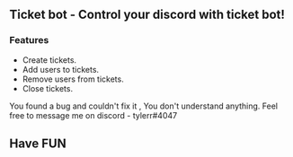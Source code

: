 <h2>Ticket bot - Control your discord with ticket bot!</h2>

<h3>Features</h3>
  
<ul><li>Create tickets.</li>
<li>Add users to tickets.</li>
<li>Remove users from tickets.</li>
<li>Close tickets.</li></ul>

You found a bug and couldn't fix it , You don't understand anything.
Feel free to message me on discord - tylerr#4047

<h2>Have FUN</h2>
